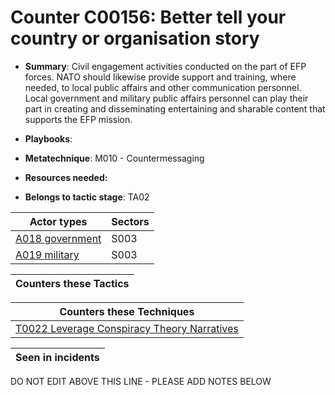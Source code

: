 # Counter C00156: Better tell your country or organisation story

* **Summary**: Civil engagement activities conducted on the part of EFP forces. NATO should likewise provide support and training, where needed, to local public affairs and other communication personnel. Local government and military public affairs personnel can play their part in creating and disseminating entertaining and sharable content that supports the EFP mission.

* **Playbooks**: 

* **Metatechnique**: M010 - Countermessaging

* **Resources needed:** 

* **Belongs to tactic stage**: TA02


| Actor types | Sectors |
| ----------- | ------- |
| [A018 government](../../generated_pages/actortypes/A018.md) | S003 |
| [A019 military](../../generated_pages/actortypes/A019.md) | S003 |



| Counters these Tactics |
| ---------------------- |



| Counters these Techniques |
| ------------------------- |
| [T0022 Leverage Conspiracy Theory Narratives](../../generated_pages/techniques/T0022.md) |



| Seen in incidents |
| ----------------- |


DO NOT EDIT ABOVE THIS LINE - PLEASE ADD NOTES BELOW